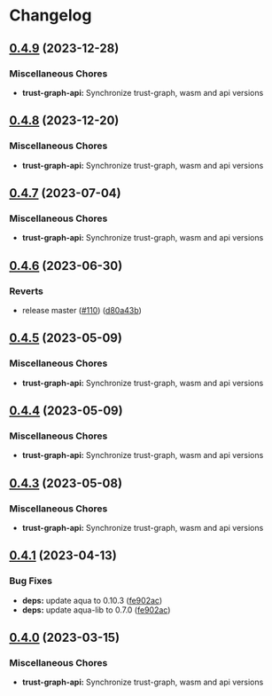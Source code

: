 # Changelog

## [0.4.9](https://github.com/fluencelabs/trust-graph/compare/trust-graph-api-v0.4.8...trust-graph-api-v0.4.9) (2023-12-28)


### Miscellaneous Chores

* **trust-graph-api:** Synchronize trust-graph, wasm and api versions

## [0.4.8](https://github.com/fluencelabs/trust-graph/compare/trust-graph-api-v0.4.7...trust-graph-api-v0.4.8) (2023-12-20)


### Miscellaneous Chores

* **trust-graph-api:** Synchronize trust-graph, wasm and api versions

## [0.4.7](https://github.com/fluencelabs/trust-graph/compare/trust-graph-api-v0.4.6...trust-graph-api-v0.4.7) (2023-07-04)


### Miscellaneous Chores

* **trust-graph-api:** Synchronize trust-graph, wasm and api versions

## [0.4.6](https://github.com/fluencelabs/trust-graph/compare/trust-graph-api-v0.4.5...trust-graph-api-v0.4.6) (2023-06-30)


### Reverts

* release master ([#110](https://github.com/fluencelabs/trust-graph/issues/110)) ([d80a43b](https://github.com/fluencelabs/trust-graph/commit/d80a43bcff721aff8fadf3d2d5c252804ce27a6c))

## [0.4.5](https://github.com/fluencelabs/trust-graph/compare/trust-graph-api-v0.4.4...trust-graph-api-v0.4.5) (2023-05-09)


### Miscellaneous Chores

* **trust-graph-api:** Synchronize trust-graph, wasm and api versions

## [0.4.4](https://github.com/fluencelabs/trust-graph/compare/trust-graph-api-v0.4.3...trust-graph-api-v0.4.4) (2023-05-09)


### Miscellaneous Chores

* **trust-graph-api:** Synchronize trust-graph, wasm and api versions

## [0.4.3](https://github.com/fluencelabs/trust-graph/compare/trust-graph-api-v0.4.1...trust-graph-api-v0.4.3) (2023-05-08)


### Miscellaneous Chores

* **trust-graph-api:** Synchronize trust-graph, wasm and api versions

## [0.4.1](https://github.com/fluencelabs/trust-graph/compare/trust-graph-api-v0.4.0...trust-graph-api-v0.4.1) (2023-04-13)


### Bug Fixes

* **deps:** update aqua to 0.10.3 ([fe902ac](https://github.com/fluencelabs/trust-graph/commit/fe902acc50a6b4c6bf97c487f3e47ae0f5ef8a95))
* **deps:** update aqua-lib to 0.7.0 ([fe902ac](https://github.com/fluencelabs/trust-graph/commit/fe902acc50a6b4c6bf97c487f3e47ae0f5ef8a95))

## [0.4.0](https://github.com/fluencelabs/trust-graph/compare/trust-graph-api-v0.3.2...trust-graph-api-v0.4.0) (2023-03-15)


### Miscellaneous Chores

* **trust-graph-api:** Synchronize trust-graph, wasm and api versions

